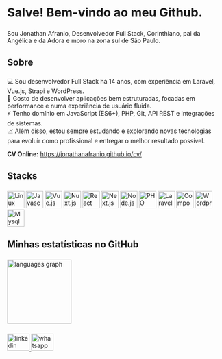 <h1 align="left">Salve! Bem-vindo ao meu Github.</h1>

###

<p align="left">Sou Jonathan Afranio, Desenvolvedor Full Stack, Corinthiano, pai da Angélica e da Adora e moro na zona sul de São Paulo.</p>

###

<h2 align="left">Sobre</h2>

###

<p align="left">💻 Sou desenvolvedor Full Stack há 14 anos, com experiência em Laravel, Vue.js, Strapi e WordPress.<br>🚀 Gosto de desenvolver aplicações bem estruturadas, focadas em performance e numa experiência de usuário fluida.<br>⚡ Tenho domínio em JavaScript (ES6+), PHP, Git, API REST e integrações de sistemas.<br>📈 Além disso, estou sempre estudando e explorando novas tecnologias para evoluir como profissional e entregar o melhor resultado possível.</p>

<p align="left"><strong>CV Online:</strong> <a href="https://jonathanafranio.github.io/cv/" target="_blank">https://jonathanafranio.github.io/cv/</a></p>

###

<h2 align="left">Stacks</h2>

###

<div align="left">
  <img src="https://cdn.jsdelivr.net/gh/devicons/devicon/icons/linux/linux-original.svg" height="40" alt="Linux"  />

  <img src="https://cdn.jsdelivr.net/gh/devicons/devicon/icons/javascript/javascript-original.svg" height="40" alt="Javascript"  />

  <img src="https://cdn.jsdelivr.net/gh/devicons/devicon/icons/vuejs/vuejs-original.svg" height="40" alt="Vue.js"  />

  <img src="https://cdn.jsdelivr.net/gh/devicons/devicon/icons/nuxtjs/nuxtjs-original.svg" height="40" alt="Nuxt.js"  />

  <img src="https://cdn.jsdelivr.net/gh/devicons/devicon/icons/react/react-original.svg" height="40" alt="React"  />

  <img src="https://cdn.jsdelivr.net/gh/devicons/devicon/icons/nextjs/nextjs-original.svg" height="40" alt="Next.js"  />

  <img src="https://cdn.jsdelivr.net/gh/devicons/devicon/icons/nodejs/nodejs-original.svg" height="40" alt="Node.js"  />

  <img src="https://cdn.jsdelivr.net/gh/devicons/devicon/icons/php/php-original.svg" height="40" alt="PHO"  />

  <img src="https://cdn.jsdelivr.net/gh/devicons/devicon/icons/laravel/laravel-original.svg" height="40" alt="Laravel"  />

  <img src="https://cdn.jsdelivr.net/gh/devicons/devicon/icons/composer/composer-original.svg" height="40" alt="Composer"  />

  <img src="https://cdn.jsdelivr.net/gh/devicons/devicon/icons/wordpress/wordpress-original.svg" height="40" alt="Wordpress"  />

  <img src="https://cdn.jsdelivr.net/gh/devicons/devicon/icons/mysql/mysql-original.svg" height="40" alt="Mysql"  />
</div>

###

<h2 align="left">Minhas estatísticas no GitHub</h2>

###

<div align="left">
  <img src="https://github-readme-stats.vercel.app/api/top-langs?username=jonathanafranio&locale=en&hide_title=false&layout=compact&card_width=320&langs_count=5&theme=dark&hide_border=true&order=2" height="150" alt="languages graph"  />
</div>

###

<div align="left">
  <a href="https://www.linkedin.com/in/jonathan-afranio-4b96b039/" target="_blank">
    <img src="https://raw.githubusercontent.com/maurodesouza/profile-readme-generator/master/src/assets/icons/social/linkedin/default.svg" width="52" height="40" alt="linkedin logo"  />
  </a>
  <a href="https://api.whatsapp.com/send?phone=5511940114291" target="_blank">
    <img src="https://raw.githubusercontent.com/maurodesouza/profile-readme-generator/master/src/assets/icons/social/whatsapp/default.svg" width="52" height="40" alt="whatsapp logo"  />
  </a>
</div>

###
